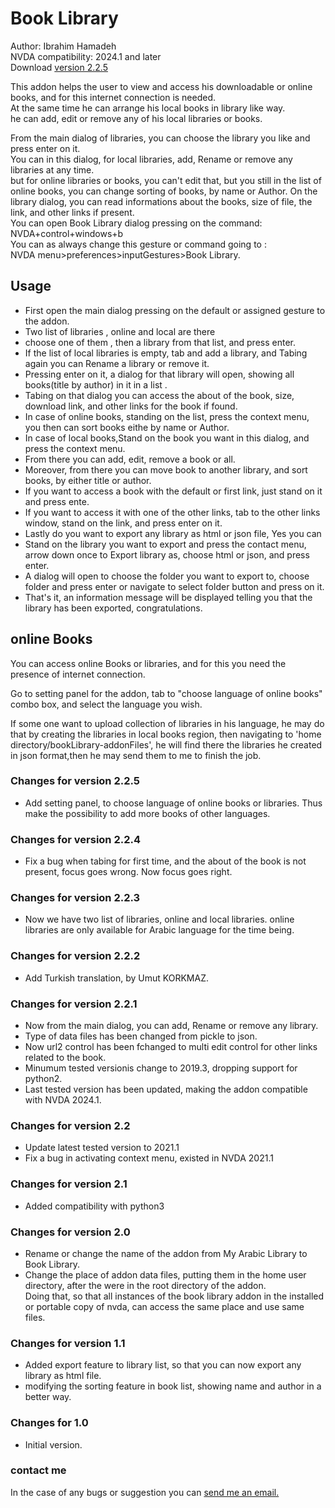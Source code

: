 # Book Library #

Author: Ibrahim Hamadeh  
NVDA compatibility: 2024.1 and later  
Download [version 2.2.5][1]  

This addon helps the user to view and access his downloadable or online books, and for this internet connection is needed.  
At the same time he can arrange his local books in library like way.  
he can add, edit or remove any of his local libraries or books. 

From the main dialog of libraries, you can choose the library you like and press enter on it.  
You can in this dialog, for local libraries, add, Rename or remove any libraries at any time.  
but for online libraries or books, you can't edit that, but you still in the list of online books, you can change sorting of books, by name or Author.
On the library dialog, you can read informations about the books, size of file, the link, and other links if present.  
You can open Book Library dialog pressing on the command: NVDA+control+windows+b  
You can as always change this gesture or command going to :  
NVDA menu>preferences>inputGestures>Book Library.  

## Usage ##

*	First open the main dialog pressing on the default or assigned gesture to the addon.  
*	Two list of libraries , online and local are there
*	choose one of them , then a library from that list, and press enter.  
*	If the list of local libraries is empty, tab and add a library, and Tabing again you can Rename a library or remove it.  
*	Pressing enter on it, a dialog for that library will open, showing all books(title by author) in it in a list .  
*	Tabing on that dialog you can access the about of the book, size, download link, and other links for the book if found.  
*	In case of online books, standing on the list, press the context menu, you then can sort books eithe by name or Author.
*	In case of local books,Stand on the book you want in this dialog, and press the context menu.  
*	From there you can add, edit, remove a book or all.  
*	Moreover, from there you can move book to another library, and sort books, by either title or author.  
*	If you want to access a book with the default or first link, just stand on it and press ente.  
*	If you want to access it with one of the other links, tab to the other links window, stand on the link, and press enter on it.  
*	Lastly do you want to export any library as html or json file, Yes you can  
*	Stand on the library you want to export and press the contact menu, arrow down once to Export library as, choose html or json, and press enter.  
*	A dialog will open to choose the folder you want to export to, choose folder and press enter or navigate to select folder button and press on it.  
*	That's it, an information message will be displayed telling you that the library has been exported, congratulations.  

## online Books ##

You can access online Books or libraries, and for this you need the presence of internet connection.

Go to setting panel for the addon, tab to "choose language of online books" combo box, and select the language you wish.

If some one want to upload collection of libraries in his language, he may do that by creating the libraries in local books region, then navigating to 'home directory/bookLibrary-addonFiles', he will find there the libraries he created in json format,then he may send them to me to finish the job.

### Changes for version 2.2.5 ###

*	Add setting panel, to choose language of online books or libraries. Thus make the possibility to add more books of other languages.

### Changes for version 2.2.4 ###

*	Fix a bug when tabing for first time, and the about of the book is not present, focus goes wrong. Now focus goes right.

### Changes for version 2.2.3 ###

*	Now we have two list of libraries, online and local libraries. 
online libraries are only available for Arabic language  for the time being.

### Changes for version 2.2.2 ###

*	Add Turkish translation, by Umut KORKMAZ.

### Changes for version 2.2.1 ###

*	Now from the main dialog, you can add, Rename or remove any library.
*	Type of data files has been changed from pickle to json.
*	Now url2 control has been fchanged to multi edit control for other links related to the book. 
*	Minumum tested versionis change to 2019.3, dropping support for python2.
*	Last tested version has been updated, making the addon compatible with NVDA 2024.1.

### Changes for version 2.2 ###

*	Update latest tested version to 2021.1  
*	Fix a bug in activating context menu, existed in NVDA 2021.1  

### Changes for version 2.1 ###

*	Added compatibility with python3  

### Changes for version 2.0 ###

*	Rename or change the name of the addon from My Arabic Library to Book Library.  
*	Change the place of addon data files, putting them in the home user directory, after the were in the root directory of the addon.  
Doing that, so that all instances of the book library addon in the installed or portable copy of nvda, can access the same place and use same files.  

### Changes for version 1.1 ###

*	Added export feature to library list, so that you can now export any library as html file.  
*	modifying the sorting feature in book list, showing name and author in a better way.  

### Changes for 1.0 ###

*	Initial version.

### contact me ###

In the case of any bugs or suggestion you can [send me an email.](mailto:ibra.hamadeh@hotmail.com)

[1]: https://github.com/ibrahim-s/bookLibrary/releases/download/v2.2.5/bookLibrary-2.2.5.nvda-addon
